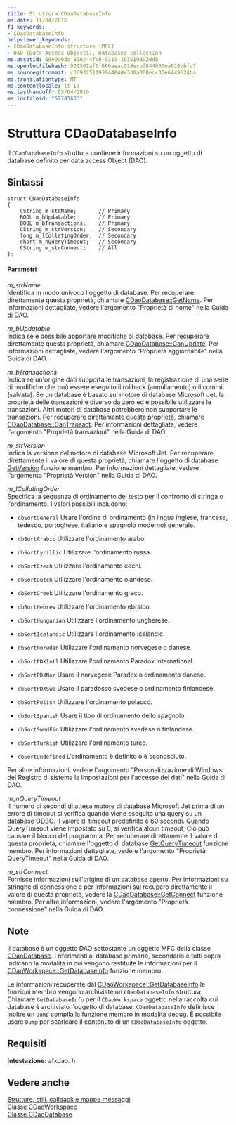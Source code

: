 ```yaml
---
title: Struttura CDaoDatabaseInfo
ms.date: 11/04/2016
f1_keywords:
- CDaoDatabaseInfo
helpviewer_keywords:
- CDaoDatabaseInfo structure [MFC]
- DAO (Data Access Objects), Databases collection
ms.assetid: 68e9e0da-8382-4fc6-8115-1b1519392ddb
ms.openlocfilehash: 920301af6f660aeac010ecbf844b80ea628bbfd7
ms.sourcegitcommit: c3093251193944840e3d0a068ecc30e6449624ba
ms.translationtype: MT
ms.contentlocale: it-IT
ms.lasthandoff: 03/04/2019
ms.locfileid: "57285633"
---
```

# <a name="cdaodatabaseinfo-structure"></a>Struttura CDaoDatabaseInfo

Il `CDaoDatabaseInfo` struttura contiene informazioni su un oggetto di database definito per data access Object (DAO).

## <a name="syntax"></a>Sintassi

```
struct CDaoDatabaseInfo
{
    CString m_strName;       // Primary
    BOOL m_bUpdatable;       // Primary
    BOOL m_bTransactions;    // Primary
    CString m_strVersion;    // Secondary
    long m_lCollatingOrder;  // Secondary
    short m_nQueryTimeout;   // Secondary
    CString m_strConnect;    // All
};
```

#### <a name="parameters"></a>Parametri

*m_strName*<br/>
Identifica in modo univoco l'oggetto di database. Per recuperare direttamente questa proprietà, chiamare [CDaoDatabase::GetName](../../mfc/reference/cdaodatabase-class.md#getname). Per informazioni dettagliate, vedere l'argomento "Proprietà di nome" nella Guida di DAO.

*m_bUpdatable*<br/>
Indica se è possibile apportare modifiche al database. Per recuperare direttamente questa proprietà, chiamare [CDaoDatabase::CanUpdate](../../mfc/reference/cdaodatabase-class.md#canupdate). Per informazioni dettagliate, vedere l'argomento "Proprietà aggiornabile" nella Guida di DAO.

*m_bTransactions*<br/>
Indica se un'origine dati supporta le transazioni, la registrazione di una serie di modifiche che può essere eseguito il rollback (annullamento) o il commit (salvata). Se un database è basato sul motore di database Microsoft Jet, la proprietà delle transazioni è diverso da zero ed è possibile utilizzare le transazioni. Altri motori di database potrebbero non supportare le transazioni. Per recuperare direttamente questa proprietà, chiamare [CDaoDatabase::CanTransact](../../mfc/reference/cdaodatabase-class.md#cantransact). Per informazioni dettagliate, vedere l'argomento "Proprietà transazioni" nella Guida di DAO.

*m_strVersion*<br/>
Indica la versione del motore di database Microsoft Jet. Per recuperare direttamente il valore di questa proprietà, chiamare l'oggetto di database [GetVersion](../../mfc/reference/cdaodatabase-class.md#getversion) funzione membro. Per informazioni dettagliate, vedere l'argomento "Proprietà Version" nella Guida di DAO.

*m_lCollatingOrder*<br/>
Specifica la sequenza di ordinamento del testo per il confronto di stringa o l'ordinamento. I valori possibili includono:

- `dbSortGeneral` Usare l'ordine di ordinamento (in lingua inglese, francese, tedesco, portoghese, italiano e spagnolo moderno) generale.

- `dbSortArabic` Utilizzare l'ordinamento arabo.

- `dbSortCyrillic` Utilizzare l'ordinamento russa.

- `dbSortCzech` Utilizzare l'ordinamento cechi.

- `dbSortDutch` Utilizzare l'ordinamento olandese.

- `dbSortGreek` Utilizzare l'ordinamento greco.

- `dbSortHebrew` Utilizzare l'ordinamento ebraico.

- `dbSortHungarian` Utilizzare l'ordinamento ungherese.

- `dbSortIcelandic` Utilizzare l'ordinamento Icelandic.

- `dbSortNorwdan` Utilizzare l'ordinamento norvegese o danese.

- `dbSortPDXIntl` Utilizzare l'ordinamento Paradox International.

- `dbSortPDXNor` Usare il norvegese Paradox o ordinamento danese.

- `dbSortPDXSwe` Usare il paradosso svedese o ordinamento finlandese.

- `dbSortPolish` Utilizzare l'ordinamento polacco.

- `dbSortSpanish` Usare il tipo di ordinamento dello spagnolo.

- `dbSortSwedFin` Utilizzare l'ordinamento svedese o finlandese.

- `dbSortTurkish` Utilizzare l'ordinamento turco.

- `dbSortUndefined` L'ordinamento è definito o è sconosciuto.

Per altre informazioni, vedere l'argomento "Personalizzazione di Windows del Registro di sistema le impostazioni per l'accesso dei dati" nella Guida di DAO.

*m_nQueryTimeout*<br/>
Il numero di secondi di attesa motore di database Microsoft Jet prima di un errore di timeout si verifica quando viene eseguita una query su un database ODBC. Il valore di timeout predefinito è 60 secondi. Quando QueryTimeout viene impostato su 0, si verifica alcun timeout; Ciò può causare il blocco del programma. Per recuperare direttamente il valore di questa proprietà, chiamare l'oggetto di database [GetQueryTimeout](../../mfc/reference/cdaodatabase-class.md#getquerytimeout) funzione membro. Per informazioni dettagliate, vedere l'argomento "Proprietà QueryTimeout" nella Guida di DAO.

*m_strConnect*<br/>
Fornisce informazioni sull'origine di un database aperto. Per informazioni su stringhe di connessione e per informazioni sul recupero direttamente il valore di questa proprietà, vedere la [CDaoDatabase::GetConnect](../../mfc/reference/cdaodatabase-class.md#getconnect) funzione membro. Per altre informazioni, vedere l'argomento "Proprietà connessione" nella Guida di DAO.

## <a name="remarks"></a>Note

Il database è un oggetto DAO sottostante un oggetto MFC della classe [CDaoDatabase](../../mfc/reference/cdaodatabase-class.md). I riferimenti al database primario, secondario e tutti sopra indicano la modalità in cui vengono restituite le informazioni per il [CDaoWorkspace::GetDatabaseInfo](../../mfc/reference/cdaoworkspace-class.md#getdatabaseinfo) funzione membro.

Le informazioni recuperate dal [CDaoWorkspace::GetDatabaseInfo](../../mfc/reference/cdaoworkspace-class.md#getdatabaseinfo) le funzioni membro vengono archiviate un `CDaoDatabaseInfo` struttura. Chiamare `GetDatabaseInfo` per il `CDaoWorkspace` oggetto nella raccolta cui database è archiviato l'oggetto di database. `CDaoDatabaseInfo` definisce inoltre un `Dump` compila la funzione membro in modalità debug. È possibile usare `Dump` per scaricare il contenuto di un `CDaoDatabaseInfo` oggetto.

## <a name="requirements"></a>Requisiti

**Intestazione:** afxdao. h

## <a name="see-also"></a>Vedere anche

[Strutture, stili, callback e mappe messaggi](../../mfc/reference/structures-styles-callbacks-and-message-maps.md)<br/>
[Classe CDaoWorkspace](../../mfc/reference/cdaoworkspace-class.md)<br/>
[Classe CDaoDatabase](../../mfc/reference/cdaodatabase-class.md)
